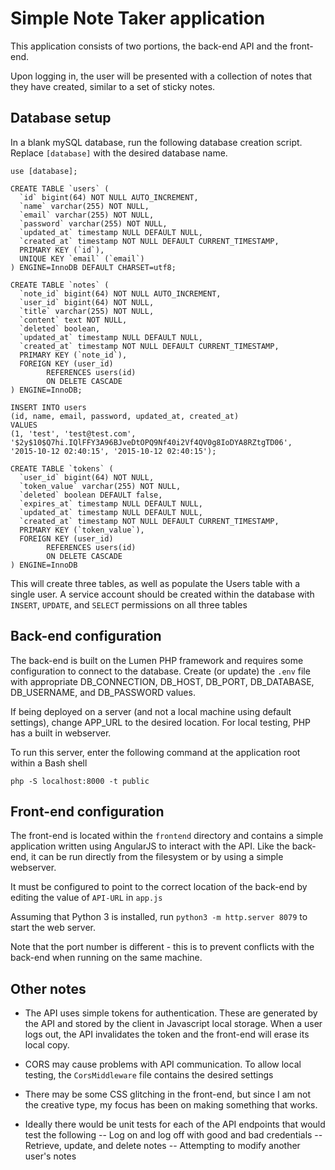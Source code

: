 # Simple Note Taker application

This application consists of two portions, the back-end API and the front-end. 

Upon logging in, the user will be presented with a collection of notes that they have created, similar to a set of sticky notes.


## Database setup

In a blank mySQL database, run the following database creation script. Replace `[database]` with the desired database name.

```
use [database];

CREATE TABLE `users` (
  `id` bigint(64) NOT NULL AUTO_INCREMENT,
  `name` varchar(255) NOT NULL,
  `email` varchar(255) NOT NULL,
  `password` varchar(255) NOT NULL,
  `updated_at` timestamp NULL DEFAULT NULL,
  `created_at` timestamp NOT NULL DEFAULT CURRENT_TIMESTAMP,
  PRIMARY KEY (`id`),
  UNIQUE KEY `email` (`email`)
) ENGINE=InnoDB DEFAULT CHARSET=utf8;

CREATE TABLE `notes` (
  `note_id` bigint(64) NOT NULL AUTO_INCREMENT,
  `user_id` bigint(64) NOT NULL,
  `title` varchar(255) NOT NULL,
  `content` text NOT NULL,
  `deleted` boolean,
  `updated_at` timestamp NULL DEFAULT NULL,
  `created_at` timestamp NOT NULL DEFAULT CURRENT_TIMESTAMP,
  PRIMARY KEY (`note_id`),
  FOREIGN KEY (user_id)
        REFERENCES users(id)
        ON DELETE CASCADE
) ENGINE=InnoDB;

INSERT INTO users
(id, name, email, password, updated_at, created_at)
VALUES
(1, 'test', 'test@test.com', '$2y$10$Q7hi.IQlFFY3A96BJveDtOPQ9Nf40i2Vf4QV0g8IoDYA8RZtgTD06',
'2015-10-12 02:40:15', '2015-10-12 02:40:15');

CREATE TABLE `tokens` (
  `user_id` bigint(64) NOT NULL,
  `token_value` varchar(255) NOT NULL,
  `deleted` boolean DEFAULT false,
  `expires_at` timestamp NULL DEFAULT NULL,
  `updated_at` timestamp NULL DEFAULT NULL,
  `created_at` timestamp NOT NULL DEFAULT CURRENT_TIMESTAMP,
  PRIMARY KEY (`token_value`),
  FOREIGN KEY (user_id)
        REFERENCES users(id)
        ON DELETE CASCADE
) ENGINE=InnoDB

```

This will create three tables, as well as populate the Users table with a single user.
A service account should be created within the database with `INSERT`, `UPDATE`, and `SELECT` permissions on all three tables

## Back-end configuration

The back-end is built on the Lumen PHP framework and requires some configuration to connect to the database.
Create (or update) the `.env` file with appropriate DB_CONNECTION, DB_HOST, DB_PORT, DB_DATABASE, DB_USERNAME, and DB_PASSWORD values.

If being deployed on a server (and not a local machine using default settings), change APP_URL to the desired location.
For local testing, PHP has a built in webserver.

To run this server, enter the following command at the application root within a Bash shell

`php -S localhost:8000 -t public`

## Front-end configuration

The front-end is located within the `frontend` directory and contains a simple application written using AngularJS to interact with the API. Like the back-end, it can be run directly from the filesystem or by using a simple webserver.

It must be configured to point to the correct location of the back-end by editing the value of `API-URL` in `app.js`

Assuming that Python 3 is installed, run
`python3 -m http.server 8079` to start the web server.

Note that the port number is different - this is to prevent conflicts with the back-end when running on the same machine.


## Other notes

- The API uses simple tokens for authentication. These are generated by the API and stored by the client in Javascript local storage. When a user logs out, the API invalidates the token and the front-end will erase its local copy.

- CORS may cause problems with API communication. To allow local testing, the `CorsMiddleware` file contains the desired settings

- There may be some CSS glitching in the front-end, but since I am not the creative type, my focus has been on making something that works.

- Ideally there would be unit tests for each of the API endpoints that would test the following
-- Log on and log off with good and bad credentials
-- Retrieve, update, and delete notes
-- Attempting to modify another user's notes
